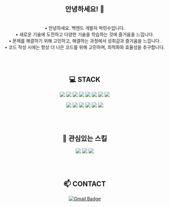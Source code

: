 <div align="center">
  
## 안녕하세요! 👋
<br>
• 안녕하세요. 백엔드 개발자 박민수입니다. 
<br>• 새로운 기술에 도전하고 다양한 기술을 학습하는 것에 즐거움을 느낍니다.
<br>• 문제를 해결하기 위해 고민하고, 해결하는 과정에서 성취감과 즐거움을 느낍니다.
<br>• 코드 작성 시에는 항상 더 나은 코드를 위해 고민하며, 최적화와 효율성을 추구합니다.

<br><br>
## 💻 STACK
<img src="https://img.shields.io/badge/java-007396?style=flat-square&logo=OpenJDK&logoColor=white"> <img src="https://img.shields.io/badge/springboot-6DB33F?style=flat-square&logo=springboot&logoColor=white"/> <img src="https://img.shields.io/badge/springsecurity-6DB33F?style=flat-square&logo=springsecurity&logoColor=white"/> <img src="https://camo.githubusercontent.com/d14c807c4b0dd40f250eb936bdf6365cf091cd7e1508752705eb91d2c23419d9/68747470733a2f2f696d672e736869656c64732e696f2f62616467652f4a504128537072696e672044617461204a5041202b20517565727964736c292d3539363636433f7374796c653d666c61742d737175617265266c6f676f3d68696265726e617465266c6f676f436f6c6f723d7768697465" data-canonical-src="https://img.shields.io/badge/JPA(Spring Data JPA + Querydsl)-59666C?style=flat-square&amp;logo=hibernate&amp;logoColor=white" style="max-width: 100%;"> <img src="https://camo.githubusercontent.com/cddba6dd9f567c4890935a53131808bdb42b9ad12fdb130b8a5e7a477baa866e/68747470733a2f2f696d672e736869656c64732e696f2f62616467652f4f4175746820322e302d4646434430303f7374796c653d666c61742d737175617265266c6f676f3d6b616b616f74616c6b266c6f676f436f6c6f723d7768697465" data-canonical-src="https://img.shields.io/badge/OAuth 2.0-FFCD00?style=flat-square&amp;logo=kakaotalk&amp;logoColor=white" style="max-width: 100%;"> <img src="https://img.shields.io/badge/html5-E34F26?style=flat-square&logo=html5&logoColor=white"/> <img src="https://img.shields.io/badge/css3-1572B6?style=flat-square&logo=css3&logoColor=white"/> <img src="https://img.shields.io/badge/javascript-1572B6?style=flat-square&logo=F7DF1E&logoColor=white"/>

<img src="https://img.shields.io/badge/mysql-4479A1?style=flat-square&logo=mysql&logoColor=white"/> <img src="https://img.shields.io/badge/amazonec2-FF9900?style=flat-square&logo=amazonec2&logoColor=white"/> <img src="https://img.shields.io/badge/amazonrds-527FFF?style=flat-square&logo=amazonrds&logoColor=white"/> <img src="https://img.shields.io/badge/amazonroute53-8C4FFF?style=flat-square&logo=amazonroute53&logoColor=white"/> <img src="https://img.shields.io/badge/git-F05032?style=flat-square&logo=git&logoColor=white"/> <img src="https://img.shields.io/badge/Github-181717?style=flat-square&logo=Github&logoColor=white"/>

<br><br>

## 📖 관심있는 스킬
<img src="https://img.shields.io/badge/Redis-DC382D?style=flat-square&logo=Redis&logoColor=white"> <img src="https://img.shields.io/badge/docker-%230db7ed.svg?style=flat-square&logo=docker&logoColor=white"> <img src="https://camo.githubusercontent.com/ec62699eb5a9df997ecf44a5f708f1e08edf39cfffe664cd1a36ec1ae50fbc09/68747470733a2f2f696d672e736869656c64732e696f2f62616467652f417061636865204b61666b612d3233314632303f7374796c653d666c61742d737175617265266c6f676f3d6170616368656b61666b61266c6f676f436f6c6f723d7768697465" data-canonical-src="https://img.shields.io/badge/Apache Kafka-231F20?style=flat-square&amp;logo=apachekafka&amp;logoColor=white" style="max-width: 100%;">

<br><br>

## 📫 CONTACT
[![Gmail Badge](https://img.shields.io/badge/Gmail-d14836?style=flat-square&logo=Gmail&logoColor=white&link=mailto:pms000723@gmail.com)](pms000723@gmail.com)

</div>

